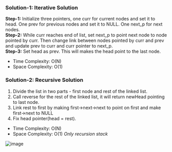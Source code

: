 ### Solution-1: Iterative Solution
<b>Step-1:</b> Initialize three pointers, one curr for current nodes and set it to head. One prev for previous nodes and set it to NULL. One next_p for next nodes. <br>
<b>Step-2:</b> While curr reaches end of list, set next_p to point next node to node pointed by curr. Then change link between nodes pointed by curr and prev and update prev to curr and curr pointer to next_p. <br>
<b>Step-3:</b> Set head as prev. This will makes the head point to the last node.
- Time Complexity: O(N)
- Space Complexity: O(1)

### Solution-2: Recursive Solution
1) Divide the list in two parts - first node and rest of the linked list. <br>
2) Call reverse for the rest of the linked list, it will return newHead pointing to last node. <br>
3) Link rest to first by making first->next->next to point on first and make first->next to NULL <br>
4) Fix head pointer(head = rest). <br>
- Time Complexity: O(N)
- Space Complexity: O(1)  *Only recursion stack*

![image](https://user-images.githubusercontent.com/77191007/151791777-9e4b2f2c-fc60-4f30-9ce0-23565028a276.gif)

